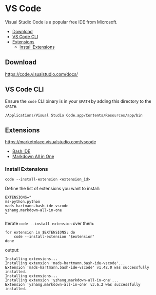# VS Code

Visual Studio Code is a popular free IDE from Microsoft.

<!-- INDEX_START -->

- [Download](#download)
- [VS Code CLI](#vs-code-cli)
- [Extensions](#extensions)
  - [Install Extensions](#install-extensions)

<!-- INDEX_END -->

## Download

<https://code.visualstudio.com/docs/>

## VS Code CLI

Ensure the `code` CLI binary is in your `$PATH` by adding this directory to the `$PATH`:

```none
/Applications/Visual Studio Code.app/Contents/Resources/app/bin
```

## Extensions

<https://marketplace.visualstudio.com/vscode>

- [Bash IDE](https://marketplace.visualstudio.com/items?itemName=mads-hartmann.bash-ide-vscode)
- [Markdown All in One](https://marketplace.visualstudio.com/items?itemName=yzhang.markdown-all-in-one)

### Install Extensions

```shell
code --install-extension <extension_id>
```

Define the list of extensions you want to install:

```shell
EXTENSIONS="
ms-python.python
mads-hartmann.bash-ide-vscode
yzhang.markdown-all-in-one
"
```

Iterate `code --install-extension` over them:

```shell
for extension in $EXTENSIONS; do
    code --install-extension "$extension"
done
```

output:

```none
Installing extensions...
Installing extension 'mads-hartmann.bash-ide-vscode'...
Extension 'mads-hartmann.bash-ide-vscode' v1.42.0 was successfully installed.
Installing extensions...
Installing extension 'yzhang.markdown-all-in-one'...
Extension 'yzhang.markdown-all-in-one' v3.6.2 was successfully installed.
```
